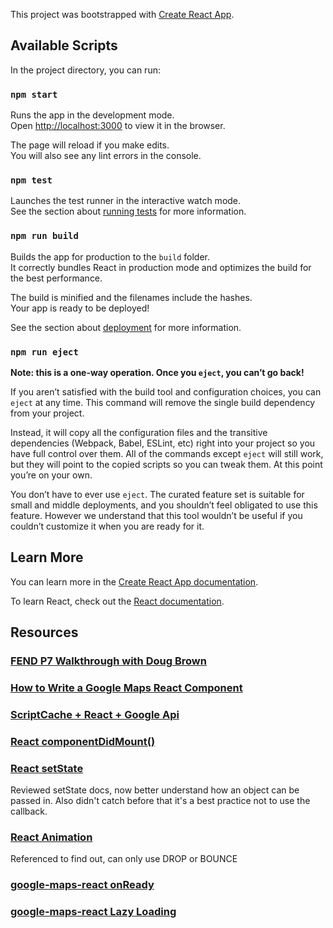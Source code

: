 This project was bootstrapped with [Create React App](https://github.com/facebook/create-react-app).

## Available Scripts

In the project directory, you can run:

### `npm start`

Runs the app in the development mode.<br>
Open [http://localhost:3000](http://localhost:3000) to view it in the browser.

The page will reload if you make edits.<br>
You will also see any lint errors in the console.

### `npm test`

Launches the test runner in the interactive watch mode.<br>
See the section about [running tests](https://facebook.github.io/create-react-app/docs/running-tests) for more information.

### `npm run build`

Builds the app for production to the `build` folder.<br>
It correctly bundles React in production mode and optimizes the build for the best performance.

The build is minified and the filenames include the hashes.<br>
Your app is ready to be deployed!

See the section about [deployment](https://facebook.github.io/create-react-app/docs/deployment) for more information.

### `npm run eject`

**Note: this is a one-way operation. Once you `eject`, you can’t go back!**

If you aren’t satisfied with the build tool and configuration choices, you can `eject` at any time. This command will remove the single build dependency from your project.

Instead, it will copy all the configuration files and the transitive dependencies (Webpack, Babel, ESLint, etc) right into your project so you have full control over them. All of the commands except `eject` will still work, but they will point to the copied scripts so you can tweak them. At this point you’re on your own.

You don’t have to ever use `eject`. The curated feature set is suitable for small and middle deployments, and you shouldn’t feel obligated to use this feature. However we understand that this tool wouldn’t be useful if you couldn’t customize it when you are ready for it.

## Learn More

You can learn more in the [Create React App documentation](https://facebook.github.io/create-react-app/docs/getting-started).

To learn React, check out the [React documentation](https://reactjs.org/).


## Resources

### [FEND P7 Walkthrough with Doug Brown](https://www.youtube.com/watch?v=NVAVLCJwAAo&feature=youtu.be)

### [How to Write a Google Maps React Component](https://www.fullstackreact.com/articles/how-to-write-a-google-maps-react-component/#the-map-container-component)

### [ScriptCache + React + Google Api](https://gist.github.com/auser/1d55aa3897f15d17caf21dc39b85b663)

### [React componentDidMount()](https://reactjs.org/docs/react-component.html#componentdidmount)

### [React setState](https://reactjs.org/docs/react-component.html#setstate)
Reviewed setState docs, now better understand how an object can be passed in.
Also didn't catch before that it's a best practice not to use the callback.

### [React Animation](https://developers.google.com/maps/documentation/javascript/reference/marker#Animation)
Referenced to find out, can only use DROP or BOUNCE

### [google-maps-react onReady](https://www.npmjs.com/package/google-maps-react#onready)
### [google-maps-react Lazy Loading](https://www.npmjs.com/package/google-maps-react#sample-usage-with-lazy-loading-google-api)
